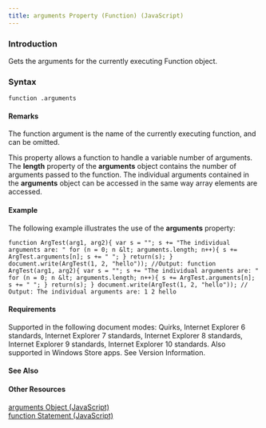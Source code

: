 ```yaml
---
title: arguments Property (Function) (JavaScript)
---
```


### Introduction 

 Gets the arguments for the currently executing Function object.

### Syntax 

```
function .arguments
```

#### Remarks 

<div id="languageReferenceRemarksSection" class="section" name="collapseableSection" style="">
  <p xmlns:util="util">
    The <span class="parameter" sdata="paramReference">function</span> argument is the name of the currently executing function, and can be omitted.
  </p>
  <p xmlns:util="util">
    This property allows a function to handle a variable number of arguments. The <b>length</b> property of the <b>arguments</b> object contains the number of arguments passed to the function. The
    individual arguments contained in the <b>arguments</b> object can be accessed in the same way array elements are accessed.
  </p>
</div>

#### Example 

<p xmlns:util="util">
  The following example illustrates the use of the <b>arguments</b> property:
</p>

```
function ArgTest(arg1, arg2){ var s = ""; s += "The individual arguments are: " for (n = 0; n &lt; arguments.length; n++){ s += ArgTest.arguments[n]; s += " "; } return(s); }
document.write(ArgTest(1, 2, "hello")); //Output: function ArgTest(arg1, arg2){ var s = ""; s += "The individual arguments are: " for (n = 0; n &lt; arguments.length; n++){ s += ArgTest.arguments[n];
s += " "; } return(s); } document.write(ArgTest(1, 2, "hello")); // Output: The individual arguments are: 1 2 hello
```

#### Requirements 

<div id="requirementsTitleSection" class="section" name="collapseableSection" style="">
  <p xmlns:util="util"></p>
  <p>
    Supported in the following document modes: Quirks, Internet Explorer 6 standards, Internet Explorer 7 standards, Internet Explorer 8 standards, Internet Explorer 9 standards, Internet Explorer 10
    standards. Also supported in Windows Store apps. See Version Information.
  </p>
</div>

#### See Also 

<div id="seeAlsoSection" class="section" name="collapseableSection" style="">
  <h4 class="subHeading">
    Other Resources
  </h4>
  <div class="seeAlsoStyle">
    <span sdata="link" xmlns:util="util"><a href="5eb79ca9-bbb8-4a42-aaf5-16a93ecb425f.htm">arguments Object (JavaScript)</a></span>
  </div>
  <div class="seeAlsoStyle">
    <span sdata="link" xmlns:util="util"><a href="cc9cfd43-1305-41c8-ad67-545d20f4fafe.htm">function Statement (JavaScript)</a></span>
  </div>
</div>

